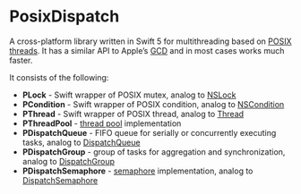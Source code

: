 # PosixDispatch
A cross-platform library written in Swift 5 for multithreading based on [POSIX threads](https://uk.wikipedia.org/wiki/Pthread). It has a similar API to Apple’s [GCD](https://developer.apple.com/documentation/dispatch) and in most cases works much faster.

It consists of the following:

 * **PLock** - Swift wrapper of POSIX mutex, analog to [NSLock](https://developer.apple.com/documentation/foundation/nslock)
 * **PCondition** - Swift wrapper of POSIX condition, analog to [NSCondition](https://developer.apple.com/documentation/foundation/nscondition)
 * **PThread** - Swift wrapper of POSIX thread, analog to [Thread](https://developer.apple.com/documentation/foundation/thread)
 * **PThreadPool** - [thread pool](https://en.wikipedia.org/wiki/Thread_pool) implementation
 * **PDispatchQueue** - FIFO queue for serially or concurrently executing tasks, analog to [DispatchQueue](https://developer.apple.com/documentation/dispatch/dispatchqueue)
 * **PDispatchGroup** - group of tasks for aggregation and synchronization, analog to [DispatchGroup](https://developer.apple.com/documentation/dispatch/dispatchgroup)
 * **PDispatchSemaphore** - [semaphore](https://en.wikipedia.org/wiki/Semaphore_(programming)) implementation, analog to [DispatchSemaphore](https://developer.apple.com/documentation/dispatch/dispatchsemaphore)
